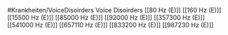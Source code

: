#Krankheiten/VoiceDisoirders
Voice Disoirders
[[80 Hz (E)]]
[[160 Hz (E)]]
[[15500 Hz (E)]]
[[85000 Hz (E)]]
[[92000 Hz (E)]]
[[357300 Hz (E)]]
[[541000 Hz (E)]]
[[657110 Hz (E)]]
[[833200 Hz (E)]]
[[987230 Hz (E)]]